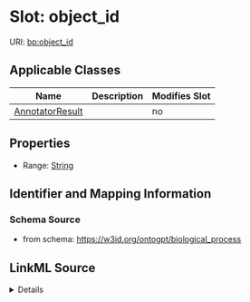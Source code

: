 

# Slot: object_id

URI: [bp:object_id](http://w3id.org/ontogpt/biological-process-templateobject_id)



<!-- no inheritance hierarchy -->





## Applicable Classes

| Name | Description | Modifies Slot |
| --- | --- | --- |
| [AnnotatorResult](AnnotatorResult.md) |  |  no  |







## Properties

* Range: [String](String.md)





## Identifier and Mapping Information







### Schema Source


* from schema: https://w3id.org/ontogpt/biological_process




## LinkML Source

<details>
```yaml
name: object_id
from_schema: https://w3id.org/ontogpt/biological_process
rank: 1000
alias: object_id
owner: AnnotatorResult
domain_of:
- AnnotatorResult
range: string

```
</details>